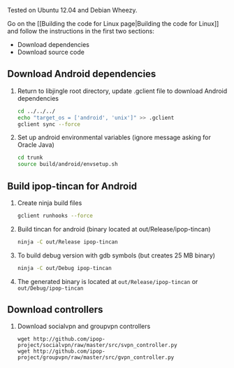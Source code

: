 Tested on Ubuntu 12.04 and Debian Wheezy.

Go on the [[Building the code for Linux page|Building the code for Linux]]
and follow the instructions in the first two sections:

* Download dependencies
* Download source code

## Download Android dependencies

1.  Return to libjingle root directory, update .gclient file to download Android dependencies

    ```bash
    cd ../../../
    echo "target_os = ['android', 'unix']" >> .gclient
    gclient sync --force
    ```

2.  Set up android environmental variables (ignore message asking for Oracle Java)

    ```bash
    cd trunk
    source build/android/envsetup.sh
    ```

## Build ipop-tincan for Android

1.  Create ninja build files

    ```bash
    gclient runhooks --force
    ```

2.  Build tincan for android (binary located at out/Release/ipop-tincan)

    ```bash
    ninja -C out/Release ipop-tincan
    ```

3.  To build debug version with gdb symbols (but creates 25 MB binary)

    ```bash
    ninja -C out/Debug ipop-tincan
    ```

4.  The generated binary is located at `out/Release/ipop-tincan` or
    `out/Debug/ipop-tincan`


## Download controllers

1.  Download socialvpn and groupvpn controllers

    ```
    wget http://github.com/ipop-project/socialvpn/raw/master/src/svpn_controller.py
    wget http://github.com/ipop-project/groupvpn/raw/master/src/gvpn_controller.py
    ````